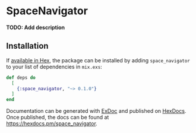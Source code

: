 # SpaceNavigator

**TODO: Add description**

## Installation

If [available in Hex](https://hex.pm/docs/publish), the package can be installed
by adding `space_navigator` to your list of dependencies in `mix.exs`:

```elixir
def deps do
  [
    {:space_navigator, "~> 0.1.0"}
  ]
end
```

Documentation can be generated with [ExDoc](https://github.com/elixir-lang/ex_doc)
and published on [HexDocs](https://hexdocs.pm). Once published, the docs can
be found at <https://hexdocs.pm/space_navigator>.

